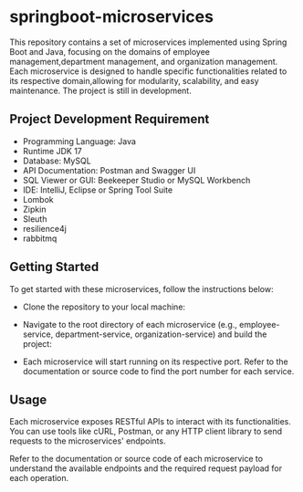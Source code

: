 # springboot-microservices

This repository contains a set of microservices implemented using Spring Boot and Java, focusing on the domains of employee management,department management,
and organization management. Each microservice is designed to handle specific functionalities related to its respective domain,allowing for modularity,
scalability, and easy maintenance. The project is still in development.

## Project Development Requirement

- Programming Language: Java
- Runtime JDK 17
- Database: MySQL
- API Documentation: Postman and Swagger UI
- SQL Viewer or GUI: Beekeeper Studio or MySQL Workbench
- IDE: IntelliJ, Eclipse or Spring Tool Suite
- Lombok
- Zipkin
- Sleuth
- resilience4j
- rabbitmq

## Getting Started
To get started with these microservices, follow the instructions below:

- Clone the repository to your local machine:
- Navigate to the root directory of each microservice (e.g., employee-service, department-service, organization-service) and build the project:


- Each microservice will start running on its respective port. Refer to the documentation or source code to find the port number for each service.

## Usage
Each microservice exposes RESTful APIs to interact with its functionalities. You can use tools like cURL, Postman, or any HTTP client library to send requests to the microservices' endpoints.

Refer to the documentation or source code of each microservice to understand the available endpoints and the required request payload for each operation.

